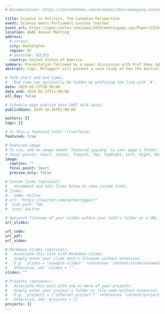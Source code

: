 ```yaml
---
# Documentation: https://sourcethemes.com/academic/docs/managing-content/

title: Science in Politics, The Canadian Perspective
event: Science meets Parliament Lessons learned
event_url: https://aaas.confex.com/aaas/2019/meetingapp.cgi/Paper/23258
location: AAAS Annual Meeting
address:
  # street: 
  city: Washington
  region: DC
  # postcode: N2L3C5
  country: United States of America
summary: Presentation followed by a panel discussion with Prof Emma Johnston AO and Kylie Walker.
abstract: Capt. McTaggart will present a case study of how the Australian approach was iterated and applied in the Canadian setting to support Canadian scientists and technologists in connecting with their federal law-makers. Panel discussion with Kylie Walker, CEO of Science and Technology Australia (STA) and UNSW Dean of Science and STA President Professor Emma Johnston, AO.

# Talk start and end times.
#   End time can optionally be hidden by prefixing the line with `#`.
date: 2019-02-17T10:30:00
date_end: 2019-02-17T11:00:00
all_day: false

# Schedule page publish date (NOT talk date).
publishDate: 2019-10-26T01:00:00

authors: []
tags: []

# Is this a featured talk? (true/false)
featured: true

# Featured image
# To use, add an image named `featured.jpg/png` to your page's folder. 
# Focal points: Smart, Center, TopLeft, Top, TopRight, Left, Right, BottomLeft, Bottom, BottomRight.
image:
  caption: ""
  focal_point: Smart
  preview_only: false

# Custom links (optional).
#   Uncomment and edit lines below to show custom links.
# links:
# - name: Follow
# url: "https://twitter.com/mattmctaggart"
#  icon_pack: fab
#  icon: twitter

# Optional filename of your slides within your talk's folder or a URL.
url_slides:

url_code:
url_pdf:
url_video:

# Markdown Slides (optional).
#   Associate this talk with Markdown slides.
#   Simply enter your slide deck's filename without extension.
#   E.g. `slides = "example-slides"` references `content/slides/example-slides.md`.
#   Otherwise, set `slides = ""`.
slides: ""

# Projects (optional).
#   Associate this post with one or more of your projects.
#   Simply enter your project's folder or file name without extension.
#   E.g. `projects = ["internal-project"]` references `content/project/deep-learning/index.md`.
#   Otherwise, set `projects = []`.
projects: []
---
```

